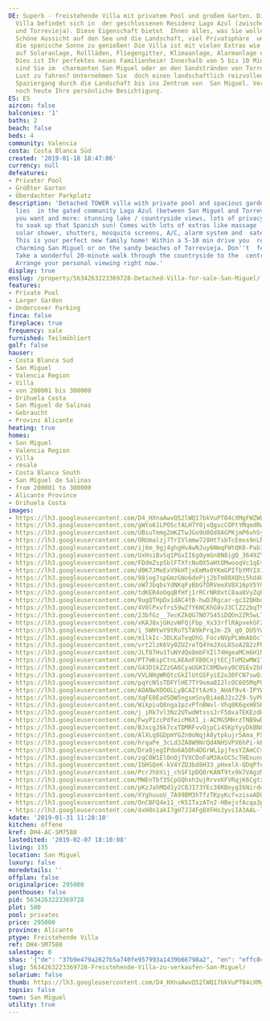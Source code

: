 ```yaml
---
DE: Superb - freistehende Villa mit privatem Pool und großem Garten. Diese wunderschöne
  Villa befindet sich in  der geschlossenen Residenz Lago Azul (zwischen San Miguel
  und Torrevieja). Diese Eigenschaft bietet  Ihnen alles, was Sie wollen und mehr.
  Schöne Aussicht auf den See und die Landschaft, viel Privatsphäre  und Platz, um
  die spanische Sonne zu genießen! Die Villa ist mit vielen Extras wie Massageduschen,  Außendusche
  auf Solaranlage, Rollläden, Fliegengitter, Klimaanlage, Alarmanlage und Satellitenschüssel  verkauft.
  Dies ist Ihr perfektes neues Familienheim! Innerhalb von 5 bis 10 Minuten Fahrt
  sind Sie im  charmanten San Miguel oder an den Sandstränden von Torrevieja. Keine
  Lust zu fahren? Unternehmen Sie  doch einen landschaftlich reizvollen 20-minütigen
  Spaziergang durch die Landschaft bis ins Zentrum von  San Miguel. Vereinbaren Sie
  noch heute Ihre persönliche Besichtigung.
ES: ES
aircon: false
balconies: '1'
baths: 2
beach: false
beds: 4
community: Valencia
costa: Costa Blanca Süd
created: '2019-01-18 18:47:06'
currency: null
defeatures:
- Privater Pool
- Größter Garten
- Überdachter Parkplatz
description: 'Detached TOWER villa with private pool and spacious garden. This beauty
  lies  in the gated community Lago Azul (between San Miguel and Torrevieja) - offering  everything
  you want and more: stunning lake / countryside views, lots of privacy  and space
  to soak up that Spanish sun! Comes with lots of extras like massage  showers, outdoor
  solar shower, shutters, mosquito screens, A/C, alarm system and  satellite dish.
  This is your perfect new family home! Within a 5-10 min drive you  re standing in
  charming San Miguel or on the sandy beaches of Torrevieja. Don''t  feel like driving?
  Take a wonderful 20-minute walk through the countryside to the  centre of San Miguel.
  Arrange your personal viewing right now.'
display: true
enslug: /property/5634263223369728-Detached-Villa-for-sale-San-Miguel/
features:
- Private Pool
- Larger Garden
- Undercover Parking
finca: false
fireplace: true
frequency: sale
furnished: Teilmöbliert
golf: false
hauser:
- Costa Blanca Sud
- San Miguel
- Valencia Region
- Villa
- von 200001 bis 300000
- Orihuela Costa
- San Miguel de Salinas
- Gebraucht
- Provinz Alicante
heating: true
homes:
- San Miguel
- Valencia Region
- Villa
- resale
- Costa Blanca South
- San Miguel de Salinas
- from 200001 to 300000
- Alicante Province
- Orihuela Costa
images:
- https://lh3.googleusercontent.com/D4_HXnaAwvQ52lWQ17bkVuPT04cXMgFWZWLTAvdEzq3zKju5FPKIID3CkiIqnLKUYH-miS2MLXIJV4k0Ue-s8Q=w640-rj-e30-l100
- https://lh3.googleusercontent.com/gWto61LPOScfALH7Y0jxQgvcCOPtYMqedRwHwsQNOvgPN5wN_Wz6CjbFhEZDLAnGiijYsM7s_9uM8tm1I7Xa=w640-rj-e30-l100
- https://lh3.googleusercontent.com/UBsuTmmgZmKZTwJGo9U8Od8AGPKjmP6vh5yct0aHNnVH2dUAV7QzBlBK2TA_7yhXZKykjruFNUET40oAx5U0=w640-rj-e30-l100
- https://lh3.googleusercontent.com/ORUmalzj7TrIVlmmw728HtTsbTcEmxs9nLN1jsohIdj5Wqxwe0Jfwadvrh5m7Ppsl9uoKASH-Ra_UJoossn-=w640-rj-e30-l100
- https://lh3.googleusercontent.com/ij6m_9gj4ghgHvAwNJuy6NmqFWtQK8-PabIRmBn7TkjoF3Ehay_juyL_p6IpPAl4q1QnVogJmyFIaF4uv1A=w640-rj-e30-l100
- https://lh3.googleusercontent.com/UxHsiBvSq1PGxII6g0ymGn8N8igQ_3649ZYA6nqWMy2A-CPR4RMrPmH7bmAqafH4V8ibIc2rjepkGIAFfx7B=w640-rj-e30-l100
- https://lh3.googleusercontent.com/FDdmZspSblFTXfcNu0X5aHtOMwooqVc1qEvxAvPA6TpiIwjbwKG1GZ_TASXFbMe_KD-QixttXVq4SmguYM5X=w640-rj-e30-l100
- https://lh3.googleusercontent.com/d0K7JMeExV9kHTjxEmMx0YKmGPIfbYMYIX14c9t-YgLJUMcLP5jYnBa7Mr755kzp6G5rWwSLwf9JrghtSTFdBg=w640-rj-e30-l100
- https://lh3.googleusercontent.com/98jog7spGmzGNo6dePjj2bTm88XQhi5hd4UIHcRVNt-DxyerX8bCKXapACcqHVtU-2rhjwvxEds7B3q7YM-T=w640-rj-e30-l100
- https://lh3.googleusercontent.com/oW7JbqbsYdNKqFyBbGfDRVeeXV8X16pV5YGzp4BQcp9N2nQLD27sNN7uberOy7m_Fl8d7zXgcMiREOdw5bjXrg=w640-rj-e30-l100
- https://lh3.googleusercontent.com/tdKER4oOqqBfHfj1rRCrNR0xtC8aa8VyZqU6HbQv0pwHOMvP8iWvDCLfO4XZKZCX8z-ljdgtTzpIKrcia-TK=w640-rj-e30-l100
- https://lh3.googleusercontent.com/9ugQTHpDx1dAC4tB-hwDJRgcar-qc32QHbdMr74eCL3qOcTw1sYhb7xeu7Wgk_OOzjo9MVuyVqQ0aR3RjWxWqA=w640-rj-e30-l100
- https://lh3.googleusercontent.com/4V0lPxvfrs59wZfY6NCKhG8vJ3ClZ22bqT9CzUCgV_Ow4LzqKVglhFi_i0cOwHfHAdPkP1pdfaFwh6H4taVGNg=w640-rj-e30-l100
- https://lh3.googleusercontent.com/23bfGz__7ecKZkQG7NO7S45iDQOn2ZR5wLTtVlKQElM76WgmssNpyh_MHCRvvHAjswEeZUeFM-XdEf1nEjHFOw=w640-rj-e30-l100
- https://lh3.googleusercontent.com/xKAJ8xjGHzvWFQjFbp_Xx33rflRApvekGF2Bcfrk2mxw22ymxQbnIXwj-mtKFRleR6V2H3L266DPngJEFfY=w640-rj-e30-l100
- https://lh3.googleusercontent.com/i_5WHtwY9tRoTSTA9kPrqJm-Zk_q0_DU5Yw9q5WbBMenGkLXNjbjGUgJ21-LGoReRChnFgIHTcNfW_kXqbyf=w640-rj-e30-l100
- https://lh3.googleusercontent.com/m1lkIc-JDLKaTeqOhG_FocvNVpPLWmAbOcTwgfxj_Kfv6d-xVTtoY-5AoZUAEuIxBXtG19ESQthi6bdJcJk=w640-rj-e30-l100
- https://lh3.googleusercontent.com/vrt2lzK6Vy0ZUZreTQ4YmJXoLK5oA2B2zPhFMlrj_QlhlDno3Arlg9ynjx1T2yVSYcT-IUcl95mlKbfX1xs9=w640-rj-e30-l100
- https://lh3.googleusercontent.com/JLT87Hu1TuNYdQo8mbFXIl74HgeaMCm6H1MGVLhfqdhCtYCpSUS-VnCcRiOJtGBLAWb6X-4ACvI_ol6xlC8=w640-rj-e30-l100
- https://lh3.googleusercontent.com/PT7mKspCtnLAEAoFXB0CnjtECjTnM2wMW1TZdousKcmgs3PGk7I0LQA9aKMxVwgsy-F8l1PGyLrT9VqMWw=w640-rj-e30-l100
- https://lh3.googleusercontent.com/G43D1kZZzGA6CyaUGKIC6MDwxy0C0SEv2bFW6wkbNiMk-l3v5Fmy62xldERNomBpL123zoqLLU8oLGfPbYnj=w640-rj-e30-l100
- https://lh3.googleusercontent.com/VVLNHgWRQtcGkIlUtGSFyiE2o30FCN7swOithg2k-rTYJxPjBETC02uFn2XhDoinw0RGds6o3166pzvL6nA=w640-rj-e30-l100
- https://lh3.googleusercontent.com/pqYcNSsTDFYlHE7TY9oma8I2lcOC6O5MqPU5_sCW7EKvKfXWUs-qowwA9t9X2AHyhLUeQ8eK1BV4F7QIOA=w640-rj-e30-l100
- https://lh3.googleusercontent.com/AOANwXOOOLLyBCAIYtAzKs_AHAf9v4-IPYW4WxCW_F12I2N2XBxlP-RTSQXTgXXons7FasAIS3TTD7vEFLU=w640-rj-e30-l100
- https://lh3.googleusercontent.com/XqFE0EadSDW5ngsmSnyBi4eBJ2s2Z9-5yPUmQeIjAdcMh2ABbGwM2QQumygRMEglHFL25P0bJxxP3dYFHOiV2Q=w640-rj-e30-l100
- https://lh3.googleusercontent.com/WikpiuQ8nga1pzxPfnBWvl-Vhq8K6qxH85KEVTEdRXz_Cm3jCCJ0-8hRjS9r6AR7JkvAVCCZf40Pu9zvYhfn=w640-rj-e30-l100
- https://lh3.googleusercontent.com/j_iRk7vl3Nz2UTwdWtsssJrF50xaTEKEzdHZki3ldmQ_gtjO57xqPSqDWt4klUx8kpia0UD3HbFxnOdo3gsX=w640-rj-e30-l100
- https://lh3.googleusercontent.com/FwyP1zcPdfeicM6XI_i-ACMG5MHrzTNB9wDFKifpEnieIETJi96PGf2-uZ_cqHHoNTZA0x3GBk6T7V5-Hho=w640-rj-e30-l100
- https://lh3.googleusercontent.com/BJxcgJ6k7cxTDMRFvvOjpCi4SKpYyyDkBN8bBJeupazjVaM7RfDh6RqmFPSUZQ0JE4kTHd_q3QyOZIMP5aE=w640-rj-e30-l100
- https://lh3.googleusercontent.com/AlXLq8GDpmYGZn0oNqjA8ytpkujr5Ama_PXNJpGYXoVi66EsLUPaRukfxxIEZKZs6SATcpk3N-j0fX1s7q6hyA=w640-rj-e30-l100
- https://lh3.googleusercontent.com/hrqaPe_3cLd3ZA8W9NrQd4NHSVPX6hPi-kRxur7iwddpEIqtH85fc3BnjsnXqSbIga9YxZBuxT3LmYjtBx0p=w640-rj-e30-l100
- https://lh3.googleusercontent.com/Dra0jegIPdo6ASOh4DGrWL1pjfesYZAmCCvI86FiqdRrcRCMCogNLo0ItbEdHuLZV98SheC7CYntIaDDvbCh=w640-rj-e30-l100
- https://lh3.googleusercontent.com/zqC0W1El0nQjTVXCDoFaM3AxUC5cTHEnunus_mhrb5nYmJ81ranpihuOrRhAbtIkMLMBWoPUVQTA5PyYeRcp=w640-rj-e30-l100
- https://lh3.googleusercontent.com/IbHSQeK-kV4YZD3bd8H33_pHxelX-QDqPfelPAKbCxPodJYSYvRnA3vUYj4pH2IeL_Wma5U7KKIB6M66dGrG=w640-rj-e30-l100
- https://lh3.googleusercontent.com/PcrJhbVij_chSF1pDQ0rKANT9tx9k7VAgzMFfLqWvOyS0IFjslESCqj_YDjWexk_KhwppbyNpO2UAUXAzJWW=w640-rj-e30-l100
- https://lh3.googleusercontent.com/MWEnTbf35CpGQhxh3ujRrvxKFVRqjK6Cgtx9MPmyGfizHz3p4BlzFJKfQCtw6huJa_xLGLnrWu7NBwnJooJZ=w640-rj-e30-l100
- https://lh3.googleusercontent.com/pKzJahMQd1y2CBJI73YEc38KBoygI6NirdetkDwYj2-lIrvhnEtuPb1WtBy8t6kz9zG8aifiMXcfkrm6ox0B=w640-rj-e30-l100
- https://lh3.googleusercontent.com/XYghuuoU_7A99BM3hTfzTKpyKcfvzisoADUZj_HDuowAW7T6OsDSHhBrqRGAJETxKHpaJpAqsYh10F4jv5c=w640-rj-e30-l100
- https://lh3.googleusercontent.com/OnCBFQ4e11_rK5ITxzATn2-HBejsfAcqa3p0c_v4VBOUj9CZ87wsywRXYeSAWu2sJV8S5zWhnbY0y6Aexh3w=w640-rj-e30-l100
- https://lh3.googleusercontent.com/4xH8n1akI7gH7JJ4Fg8XFHo3yviIA3AAL-lT0b5omt2XAvEtnVjdJxNmfCr_FuOY4vsoi5MOMRtbqIqHfRoL=w640-rj-e30-l100
kdate: '2019-01-31 11:28:10'
kitchen: offene
kref: DH4-AC-SM7580
lastedited: '2019-02-07 18:10:08'
living: 135
location: San Miguel
luxury: false
moredetails: ''
offplan: false
originalprice: 295000
penthouse: false
pid: 5634263223369728
plot: 500
pool: privates
price: 295000
province: Alicante
ptype: Freistehende Villa
ref: DH4-SM7580
salestage: 0
shas: '{"de": "37b9e479a2627b5a740fe957993a1439b66798a2", "en": "effc8c4d735b3adb99b8982b8d4262ab7a650057"}'
slug: 5634263223369728-Freistehende-Villa-zu-verkaufen-San-Miguel/
solarium: false
thumb: https://lh3.googleusercontent.com/D4_HXnaAwvQ52lWQ17bkVuPT04cXMgFWZWLTAvdEzq3zKju5FPKIID3CkiIqnLKUYH-miS2MLXIJV4k0Ue-s8Q=w400-h240-n-rj-e30-l100
topsix: false
town: San Miguel
utility: true
---
```

